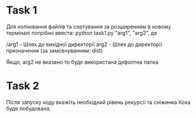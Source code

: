 
# Task 1
Для копіювання файлів та сортування за розширенням в новому терміналі потрібно ввести:
python task1.py "arg1", "arg2", де

/arg1 - Шлях до вихідної директорії
arg2 - Шлях до директорії призначення (за замовчуванням: dist)

Якщо, arg2 не вказано то буде використана дефолтна папка


# Task 2

Після запуску коду вкажіть необхідний рівень рекурсії та сніжинка Коха буде побудована.
